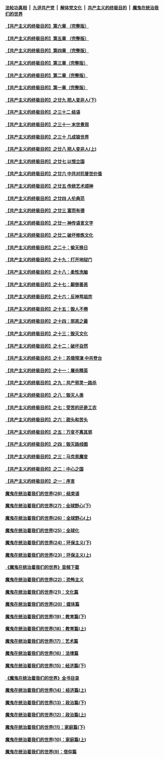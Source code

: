####  [法轮功真相](../../../../basic/blob/master/README.md?t=08291252) &nbsp;|&nbsp; [九评共产党](../../../../9ping.md/blob/master/README.md?t=08291252) &nbsp;|&nbsp; [解体党文化](../../../../jtdwh.md/blob/master/README.md?t=08291252)  &nbsp;|&nbsp; [共产主义的终极目的](../../../../gczydzjmd.md/blob/master/README.md?t=08291252) &nbsp;|&nbsp; [魔鬼在统治我们的世界](../../../../mgztzwmdsj.md/blob/master/README.md?t=08291252) 

#### [【共产主义的终极目的】第六章 （完整版）](../pages/nsc422/n11428913.md?t=08291252) 

#### [【共产主义的终极目的】第五章 （完整版）](../pages/nsc422/n11428912.md?t=08291252) 

#### [【共产主义的终极目的】第四章 （完整版）](../pages/nsc422/n11428907.md?t=08291252) 

#### [【共产主义的终极目的】第三章（完整版）](../pages/nsc422/n11428848.md?t=08291252) 

#### [【共产主义的终极目的】第二章（完整版）](../pages/nsc422/n11428831.md?t=08291252) 

#### [【共产主义的终极目的】第一章（完整版）](../pages/nsc422/n11417651.md?t=08291252) 

#### [【共产主义的终极目的】之廿九 把人变非人(下)](../pages/nsc422/n11344140.md?t=08291252) 

#### [【共产主义的终极目的】之三十二 结语](../pages/nsc422/n11360535.md?t=08291252) 

#### [【共产主义的终极目的】之三十一 末世景观](../pages/nsc422/n11351129.md?t=08291252) 

#### [【共产主义的终极目的】之三十 几成狼世界](../pages/nsc422/n11348280.md?t=08291252) 

#### [【共产主义的终极目的】之廿八 把人变非人(上)](../pages/nsc422/n11340492.md?t=08291252) 

#### [【共产主义的终极目的】之廿七 以恨立国](../pages/nsc422/n11336944.md?t=08291252) 

#### [【共产主义的终极目的】之廿六 中共对抗普世价值](../pages/nsc422/n11324785.md?t=08291252) 

#### [【共产主义的终极目的】之廿五 传统艺术颂神](../pages/nsc422/n11296396.md?t=08291252) 

#### [【共产主义的终极目的】之廿四 人伦典范](../pages/nsc422/n11296397.md?t=08291252) 

#### [【共产主义的终极目的】之廿三 富而有德](../pages/nsc422/n11283598.md?t=08291252) 

#### [【共产主义的终极目的】之廿一 神传语言文字](../pages/nsc422/n11263265.md?t=08291252) 

#### [【共产主义的终极目的】之廿二 破坏修炼文化](../pages/nsc422/n11245728.md?t=08291252) 

#### [【共产主义的终极目的】之二十：偷天换日](../pages/nsc422/n11238846.md?t=08291252) 

#### [【共产主义的终极目的】之十九：打开地狱门](../pages/nsc422/n11206376.md?t=08291252) 

#### [【共产主义的终极目的】之十八：柔性洗脑](../pages/nsc422/n11199994.md?t=08291252) 

#### [【共产主义的终极目的】之十七：颠倒善恶](../pages/nsc422/n11179782.md?t=08291252) 

#### [【共产主义的终极目的】之十六：反神骂祖宗](../pages/nsc422/n11166798.md?t=08291252) 

#### [【共产主义的终极目的】之十五：毁人不倦](../pages/nsc422/n11166792.md?t=08291252) 

#### [【共产主义的终极目的】之十四：邪恶之最](../pages/nsc422/n11150249.md?t=08291252) 

#### [【共产主义的终极目的】之十三：毁灭文化](../pages/nsc422/n11135227.md?t=08291252) 

#### [【共产主义的终极目的】之十二：破坏自然](../pages/nsc422/n11135214.md?t=08291252) 

#### [【共产主义的终极目的】之十：苏俄预演 中共登台](../pages/nsc422/n11118424.md?t=08291252) 

#### [【共产主义的终极目的】之十一：屠杀精英](../pages/nsc422/n11118442.md?t=08291252) 

#### [【共产主义的终极目的】之九：共产邪灵一路杀](../pages/nsc422/n11114139.md?t=08291252) 

#### [【共产主义的终极目的】之八：毁灭人类](../pages/nsc422/n11108503.md?t=08291252) 

#### [【共产主义的终极目的】之七：受苦的还是工农](../pages/nsc422/n11101809.md?t=08291252) 

#### [【共产主义的终极目的】之六：甜头和苦头](../pages/nsc422/n11096971.md?t=08291252) 

#### [【共产主义的终极目的】之五：万变不离其邪](../pages/nsc422/n11091285.md?t=08291252) 

#### [【共产主义的终极目的】之四：毁灭路线图](../pages/nsc422/n11086284.md?t=08291252) 

#### [【共产主义的终极目的】之三：马克思魔变](../pages/nsc422/n11061941.md?t=08291252) 

#### [【共产主义的终极目的】之二：中心之国](../pages/nsc422/n11047728.md?t=08291252) 

#### [【共产主义的终极目的】之一：序言](../pages/nsc422/n11086077.md?t=08291252) 

#### [魔鬼在统治着我们的世界(28)：结束语](../pages/nsc422/n10936246.md?t=08291252) 

#### [魔鬼在统治着我们的世界(27)：全球野心(下)](../pages/nsc422/n10928319.md?t=08291252) 

#### [魔鬼在统治着我们的世界(26)：全球野心(上)](../pages/nsc422/n10900318.md?t=08291252) 

#### [魔鬼在统治着我们的世界(25)：全球化](../pages/nsc422/n10788205.md?t=08291252) 

#### [魔鬼在统治着我们的世界(24)：环保主义(下)](../pages/nsc422/n10695307.md?t=08291252) 

#### [魔鬼在统治着我们的世界(23)：环保主义(上)](../pages/nsc422/n10688613.md?t=08291252) 

#### [《魔鬼在统治着我们的世界》音频下载](../pages/nsc422/n10635553.md?t=08291252) 

#### [魔鬼在统治着我们的世界(22)：恐怖主义](../pages/nsc422/n10614727.md?t=08291252) 

#### [魔鬼在统治着我们的世界(21)：文化篇](../pages/nsc422/n10597706.md?t=08291252) 

#### [魔鬼在统治着我们的世界(20)：媒体篇](../pages/nsc422/n10586579.md?t=08291252) 

#### [魔鬼在统治着我们的世界(19)：教育篇(下)](../pages/nsc422/n10564808.md?t=08291252) 

#### [魔鬼在统治着我们的世界(18)：教育篇(上)](../pages/nsc422/n10526970.md?t=08291252) 

#### [魔鬼在统治着我们的世界(17)：艺术篇](../pages/nsc422/n10499093.md?t=08291252) 

#### [魔鬼在统治着我们的世界(16)：法律篇](../pages/nsc422/n10485969.md?t=08291252) 

#### [魔鬼在统治着我们的世界(15)：经济篇(下)](../pages/nsc422/n10469975.md?t=08291252) 

#### [《魔鬼在统治着我们的世界》全书目录](../pages/nsc422/n10464261.md?t=08291252) 

#### [魔鬼在统治着我们的世界(14)：经济篇(上)](../pages/nsc422/n10457370.md?t=08291252) 

#### [魔鬼在统治着我们的世界(13)：政治篇(下)](../pages/nsc422/n10448270.md?t=08291252) 

#### [魔鬼在统治着我们的世界(12)：政治篇(上)](../pages/nsc422/n10444576.md?t=08291252) 

#### [魔鬼在统治着我们的世界(11)：家庭篇(下)](../pages/nsc422/n10440961.md?t=08291252) 

#### [魔鬼在统治着我们的世界(10)：家庭篇(上)](../pages/nsc422/n10435448.md?t=08291252) 

#### [魔鬼在统治着我们的世界(9)：信仰篇](../pages/nsc422/n10432159.md?t=08291252) 

